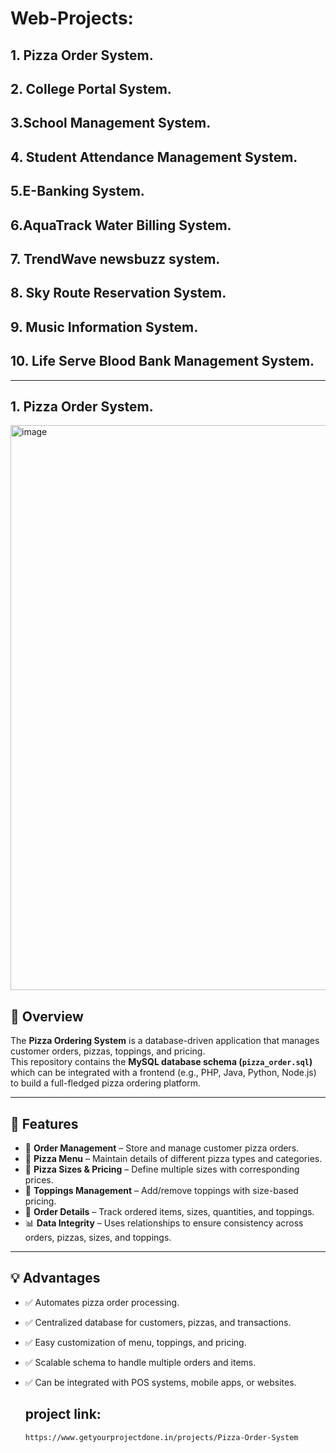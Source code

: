 # Web-Projects:
## 1. Pizza Order System.
## 2. College Portal System.
## 3.School Management System.
## 4. Student Attendance Management System.
## 5.E-Banking System.
## 6.AquaTrack Water Billing System.
## 7. TrendWave newsbuzz system.
## 8. Sky Route Reservation System.
## 9. Music Information System.
## 10. Life Serve Blood Bank Management System.
-------------------------------------------------------------------------------------------------------------------------------------------------------------------------------------------------
## 1. Pizza Order System.
<img width="1880" height="904" alt="image" src="https://github.com/user-attachments/assets/7156a651-1d94-4b87-9b0f-b241acfc4f48" />

## 📌 Overview
The **Pizza Ordering System** is a database-driven application that manages customer orders, pizzas, toppings, and pricing.  
This repository contains the **MySQL database schema (`pizza_order.sql`)** which can be integrated with a frontend (e.g., PHP, Java, Python, Node.js) to build a full-fledged pizza ordering platform.

---

## 🚀 Features
- 🛒 **Order Management** – Store and manage customer pizza orders.  
- 🍕 **Pizza Menu** – Maintain details of different pizza types and categories.  
- 📏 **Pizza Sizes & Pricing** – Define multiple sizes with corresponding prices.  
- 🧀 **Toppings Management** – Add/remove toppings with size-based pricing.  
- 🔄 **Order Details** – Track ordered items, sizes, quantities, and toppings.  
- 📊 **Data Integrity** – Uses relationships to ensure consistency across orders, pizzas, sizes, and toppings.  

---

## 💡 Advantages
- ✅ Automates pizza order processing.  
- ✅ Centralized database for customers, pizzas, and transactions.  
- ✅ Easy customization of menu, toppings, and pricing.  
- ✅ Scalable schema to handle multiple orders and items.  
- ✅ Can be integrated with POS systems, mobile apps, or websites.

  ## project link:
  ```
  https://www.getyourprojectdone.in/projects/Pizza-Order-System
  ```
